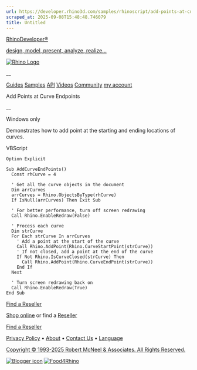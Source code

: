 ```yaml
---
url: https://developer.rhino3d.com/samples/rhinoscript/add-points-at-curve-endpoints/
scraped_at: 2025-09-08T15:48:48.746079
title: Untitled
---
```


[RhinoDeveloper®](/)

[design, model, present, analyze, realize...](/)

[![Rhino Logo](https://developer.rhino3d.com/images/rhinodevlogo.png)](/)

__

[Guides](https://developer.rhino3d.com/guides)
[Samples](https://developer.rhino3d.com/samples)
[API](https://developer.rhino3d.com/api)
[Videos](https://developer.rhino3d.com/videos)
[Community](https://discourse.mcneel.com/c/rhino-developer) [my account
](https://www.rhino3d.com/my-account/ "Manage your account, licenses, and
teams")

Add Points at Curve Endpoints

__

Windows only

Demonstrates how to add point at the starting and ending locations of curves.

VBScript

    
    
    Option Explicit
    
    Sub AddCurveEndPoints()
      Const rhCurve = 4
    
      ' Get all the curve objects in the document
      Dim arrCurves
      arrCurves = Rhino.ObjectsByType(rhCurve)
      If IsNull(arrCurves) Then Exit Sub
    
      ' For better performance, turn off screen redrawing  
      Call Rhino.EnableRedraw(False)
    
      ' Process each curve       
      Dim strCurve
      For Each strCurve In arrCurves
        ' Add a point at the start of the curve
        Call Rhino.AddPoint(Rhino.CurveStartPoint(strCurve))
        ' If not closed, add a point at the end of the curve
        If Not Rhino.IsCurveClosed(strCurve) Then
          Call Rhino.AddPoint(Rhino.CurveEndPoint(strCurve))
        End If
      Next
    
      ' Turn screen redrawing back on  
      Call Rhino.EnableRedraw(True)
    End Sub
    

  

[Find a Reseller](https://www.rhino3d.com/sales)

[Shop online](https://www.rhino3d.com/store) or find a
[Reseller](https://www.rhino3d.com/sales)

[Find a Reseller](https://www.rhino3d.com/sales)

[Privacy Policy](https://www.rhino3d.com/privacy) •
[About](https://www.rhino3d.com/mcneel/about) • [Contact
Us](https://www.rhino3d.com/mcneel/contact) • [
Language](https://www.rhino3d.com/language "Change to a different region or
language")

[Copyright © 1993-2025 Robert McNeel & Associates. All Rights
Reserved.](https://www.rhino3d.com/mcneel/about)

[](https://www.facebook.com/McNeelRhinoceros/)
[](https://twitter.com/bobmcneel) [](https://www.linkedin.com/groups/75313/)
[](https://www.youtube.com/user/RhinoGuide/videos) [](https://vimeo.com/rhino)
[![Blogger
icon](https://developer.rhino3d.com/images/blogger.svg)](http://blog.rhino3d.com/)
[![Food4Rhino](https://developer.rhino3d.com/images/f4r_icon_01.svg)](https://www.food4rhino.com)

